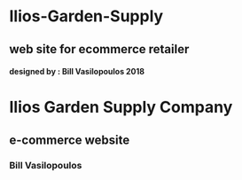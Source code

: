 
# Ilios-Garden-Supply

## web site for ecommerce retailer

#### designed by : Bill Vasilopoulos 2018
# Ilios Garden Supply Company

## e-commerce website

### Bill Vasilopoulos
